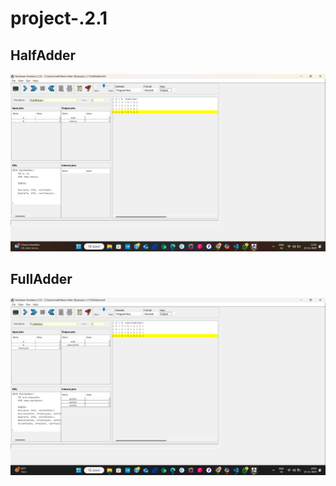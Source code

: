 # project-.2.1

## HalfAdder

<img src="./Screenshot (163).png"/>

## FullAdder

<img src="./Screenshot (164).png"/>